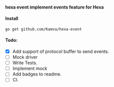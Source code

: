 #### hexa event implement events feature for Hexa

#### Install
```
go get github.com/Kamva/hexa-event
```

#### Todo:
- [x] Add support of protocol buffer to send events. 
- [ ] Mock driver 
- [ ] Write Tests.
- [ ] Implement mock
- [ ] Add badges to readme.
- [ ] CI.